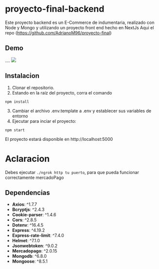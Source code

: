 # proyecto-final-backend
Este proyecto backend es un E-Commerce de indumentaria, realizado con Node y Mongo y utilizando un proyecto front end hecho en NextJs
Aqui el repo (https://github.com/AdrianoM96/proyecto-final) 

## Demo
 .... ![](./src/assets/gif/demo.gif)

## Instalacion
1) Clonar el repositorio.
2) Estando en la raíz del proyecto, corra el comando
```
npm install
```
3) Cambiar el archivo .env.template a .env y establecer sus variables de entorno
4) Ejecutar para inciar el proyecto:
```
npm start
``` 
El proyecto estará disponible en http://localhost:5000

# Aclaracion

Debes ejecutar  ``` ./ngrok http tu puerto ```, para que pueda funcionar correctamente mercadoPago


## Dependencias

- **Axios**: ^1.7.7
- **Bcryptjs**: ^2.4.3
- **Cookie-parser**: ^1.4.6
- **Cors**: ^2.8.5
- **Dotenv**: ^16.4.5
- **Express**: ^4.19.2
- **Express-rate-limit**: ^7.4.0
- **Helmet**: ^7.1.0
- **Jsonwebtoken**: ^9.0.2
- **Mercadopago**: ^2.0.15
- **Mongodb**: ^6.8.0
- **Mongoose**: ^8.5.1









